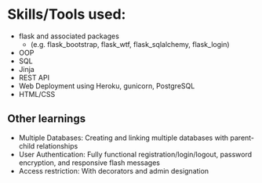 # Skills/Tools used:
* flask and associated packages
  * (e.g. flask_bootstrap, flask_wtf, flask_sqlalchemy, flask_login)  
* OOP  
* SQL
* Jinja
* REST API
* Web Deployment using Heroku, gunicorn, PostgreSQL
* HTML/CSS

## **Other learnings**
* Multiple Databases: Creating and linking multiple databases with parent-child relationships
* User Authentication: Fully functional registration/login/logout, password encryption, and responsive flash messages
* Access restriction: With decorators and admin designation
